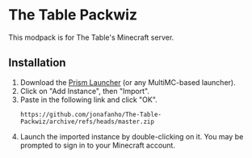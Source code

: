# The Table Packwiz

This modpack is for The Table's Minecraft server.

## Installation

1. Download the [Prism Launcher](https://prismlauncher.org/) (or any MultiMC-based launcher).
1. Click on "Add Instance", then "Import".
1. Paste in the following link and click "OK".
   ```
   https://github.com/jonafanho/The-Table-Packwiz/archive/refs/heads/master.zip
   ```
1. Launch the imported instance by double-clicking on it. You may be prompted to sign in to your Minecraft account.
